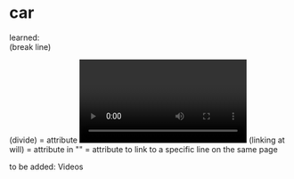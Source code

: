 # car
learned:
  <br>(break line)
  <div>(divide)
  <span>
  <id> = attribute
  <video href= "..." width = "..." height = ".." controls> "when the video doesn't load display this"</video>
  <target="eg:'_blank(open link in new tab)' ">(linking at will) = attribute in "<a>"
  <href="#id"> = attribute to link to a specific line on the same page 





to be added:
    Videos
